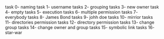 task 0- naming
task 1- username
tasks 2- grouping
tasks 3- new owner
task 4- empty
tasks 5- execution
tasks 6- multiple permission
tasks 7- everybody
tasks 8- James Bond
tasks 9- johh doe
tasks 10- mirrior
tasks 11- directories permission
tasks 12- directory permission
tasks 13- change group
tasks 14- change owner and group
tasks 15- symbolic link
tasks 16- star-war
